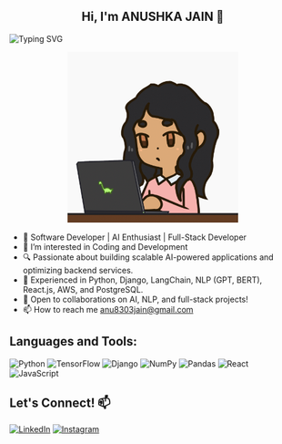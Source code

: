 <div align="center">
  <h2> Hi, I'm ANUSHKA JAIN 👋</h2>
</div>

![Typing SVG](https://readme-typing-svg.demolab.com?font=Fira+Code&weight=700&size=24&pause=1000&color=800080&width=650&lines=AI+isn't+taking+over%3B+I'm+just+making+it+smarter.+%F0%9F%A4%96)


 <div align="center">
  <img src="https://github.com/anu8303/anu8303/blob/main/68747470733a2f2f63646e612e61727473746174696f6e2e636f6d2f702f6173736574732f696d616765732f696d616765732f3034322f3633312f3238362f6f726967696e616c2f627279616e2d726f6472696775657a2d62656c6368696269612d312d72696768747370.gif" width="300px">
</div>


- 🚀 Software Developer | AI Enthusiast | Full-Stack Developer
- 👀 I’m interested in Coding and Development
- 🔍 Passionate about building scalable AI-powered applications and optimizing backend services.
- 🌱 Experienced in Python, Django, LangChain, NLP (GPT, BERT), React.js, AWS, and PostgreSQL.
- 💞️ Open to collaborations on AI, NLP, and full-stack projects!
- 📫 How to reach me anu8303jain@gmail.com

<!---
anu8303/anu8303 is a ✨ special ✨ repository because its `README.md` (this file) appears on your GitHub profile.
You can click the Preview link to take a look at your changes.
--->
## Languages and Tools:

![Python](https://img.shields.io/badge/Python-3776AB?logo=python&logoColor=white)
![TensorFlow](https://img.shields.io/badge/TensorFlow-FF6F00?logo=tensorflow&logoColor=white)
![Django](https://img.shields.io/badge/Django-092E20?logo=django&logoColor=white)
![NumPy](https://img.shields.io/badge/NumPy-013243?logo=numpy&logoColor=white)
![Pandas](https://img.shields.io/badge/Pandas-150458?logo=pandas&logoColor=white)
![React](https://img.shields.io/badge/React-61DAFB?logo=react&logoColor=black)
![JavaScript](https://img.shields.io/badge/JavaScript-F7DF1E?logo=javascript&logoColor=black)

## Let's Connect! :mailbox:

[![LinkedIn](https://img.shields.io/badge/LinkedIn-0A66C2?logo=linkedin)](https://www.linkedin.com/in/anushka-jain-b995a6208/)
[![Instagram](https://img.shields.io/badge/Instagram-E4405F?logo=instagram&logoColor=white)](https://www.instagram.com/@a_focile_girl)

